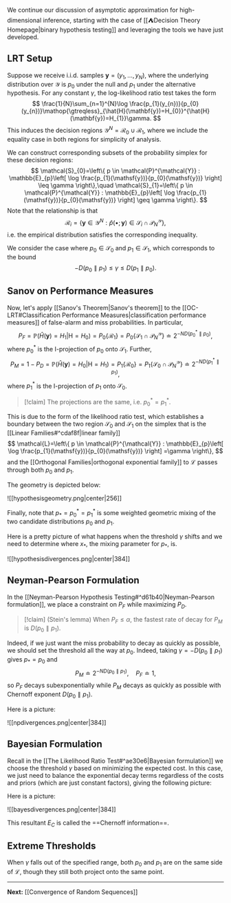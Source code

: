 We continue our discussion of asymptotic approximation for high-dimensional inference, starting with the case of [[⛺Decision Theory Homepage|binary hypothesis testing]] and leveraging the tools we have just developed.

## LRT Setup

Suppose we receive i.i.d. samples $\mathbf{y}=(y_{1},\dots,y_{N})$, where the underlying distribution over $\mathcal{Y}$ is $p_{0}$ under the null and $p_{1}$ under the alternative hypothesis. For any constant $\gamma$, the log-likelihood ratio test takes the form
$$
\frac{1}{N}\sum_{n=1}^{N}\log \frac{p_{1}(y_{n})}{p_{0}(y_{n})}\mathop{\gtreqless}_{\hat{H}(\mathbf{y})=H_{0}}^{\hat{H}(\mathbf{y})=H_{1}}\gamma.
$$
This induces the decision regions $\mathcal{Y}^{N}=\mathcal{R}_{0} \cup \mathcal{R}_{1}$, where we include the equality case in both regions for simplicity of analysis.

We can construct corresponding subsets of the probability simplex for these decision regions:
$$
\mathcal{S}_{0}=\left\{ p \in \mathcal{P}^{\mathcal{Y}} : \mathbb{E}_{p}\left[ \log \frac{p_{1}(\mathsf{y})}{p_{0}(\mathsf{y})} \right] \leq \gamma  \right\},\quad \mathcal{S}_{1}=\left\{ p \in \mathcal{P}^{\mathcal{Y}} : \mathbb{E}_{p}\left[ \log \frac{p_{1}(\mathsf{y})}{p_{0}(\mathsf{y})} \right] \geq \gamma  \right\}. 
$$
Note that the relationship is that
$$
\mathcal{R}_{i}=\left\{ \mathbf{y}\in \mathcal{Y}^{N} : \hat{p}(\bullet;\mathbf{y}) \in \mathcal{S}_{i} \cap \mathcal{P}_{N}^{\mathcal{Y}} \right\},
$$
i.e. the empirical distribution satisfies the corresponding inequality.

We consider the case where $p_{0}\in \mathcal{S}_{0}$ and $p_{1}\in \mathcal{S}_{1}$, which corresponds to the bound
$$
-D(p_{0}\parallel p_{1})\leq\gamma \leq D(p_{1}\parallel p_{0}).
$$
## Sanov on Performance Measures

Now, let's apply [[Sanov's Theorem|Sanov's theorem]] to the [[OC-LRT#Classification Performance Measures|classification performance measures]] of false-alarm and miss probabilities. In particular,
$$
P_{F}=\mathbb{P}\left( \hat{H}(\mathbf{y})=H_{1} | \mathsf{H}=H_{0} \right) = P_{0}\left\{ \mathcal{R}_{1} \right\} = P_{0}\{ \mathcal{S}_{1}\cap \mathcal{P}_{N}^{\mathcal{Y}} \}\doteq 2^{-ND(p_{0}^{*}\parallel p_{0})},
$$
where $p_{0}^{*}$ is the I-projection of $p_{0}$ onto $\mathcal{S}_{1}$. Further,
$$
P_{M}=1-P_{D}=\mathbb{P}\left( \hat{H}(\mathbf{y})=H_{0} | \mathsf{H}=H_{1} \right)=P_{1}\{ \mathcal{R}_{0} \}=P_{1}\{ \mathcal{S}_{0}\cap \mathcal{P}^{\mathcal{Y}}_{N} \}\doteq 2^{-ND(p_{1}^{*}\parallel p_{1})},
$$
where $p_{1}^{*}$ is the I-projection of $p_{1}$ onto $\mathcal{S}_{0}$.

> [!claim]
> The projections are the same, i.e. $p_{0}^{*}=p_{1}^{*}$.

This is due to the form of the likelihood ratio test, which establishes a boundary between the two region $\mathcal{S}_{0}$ and $\mathcal{S}_{1}$ on the simplex that is the [[Linear Families#^cdaf8f|linear family]]
$$
\mathcal{L}=\left\{ p \in \mathcal{P}^{\mathcal{Y}} : \mathbb{E}_{p}\left[ \log \frac{p_{1}(\mathsf{y})}{p_{0}(\mathsf{y})} \right] =\gamma  \right\}, 
$$
and the [[Orthogonal Families|orthogonal exponential family]] to $\mathcal{L}$ passes through both $p_{0}$ and $p_{1}$.

The geometry is depicted below:

![[hypothesisgeometry.png|center|256]]

Finally, note that $p_{*}=p^{*}_{0}=p^{*}_{1}$ is some weighted geometric mixing of the two candidate distributions $p_{0}$ and $p_{1}$.

Here is a pretty picture of what happens when the threshold $\gamma$ shifts and we need to determine where $x_{*}$, the mixing parameter for $p_{*}$, is.

![[hypothesisdivergences.png|center|384]]

## Neyman-Pearson Formulation

In the [[Neyman-Pearson Hypothesis Testing#^d61b40|Neyman-Pearson formulation]], we place a constraint on $P_{F}$ while maximizing $P_{D}$.

> [!claim] (Stein's lemma)
> When $P_{F}\leq\alpha$, the fastest rate of decay for $P_{M}$ is $D(p_{0}\parallel p_{1})$.

Indeed, if we just want the miss probability to decay as quickly as possible, we should set the threshold all the way at $p_{0}$. Indeed, taking $\gamma=-D(p_{0}\parallel p_{1})$ gives $p_{*}=p_{0}$ and
$$
P_{M}\doteq 2^{-ND(p_{0}\parallel p_{1})},\quad P_{F}\doteq 1,
$$
so $P_{F}$ decays subexponentially while $P_{M}$ decays as quickly as possible with Chernoff exponent $D(p_{0}\parallel p_{1})$.

Here is a picture:

![[npdivergences.png|center|384]]

## Bayesian Formulation

Recall in the [[The Likelihood Ratio Test#^ae30e6|Bayesian formulation]] we choose the threshold $\gamma$ based on minimizing the expected cost. In this case, we just need to balance the exponential decay terms regardless of the costs and priors (which are just constant factors), giving the following picture:

Here is a picture:

![[bayesdivergences.png|center|384]]

This resultant $E_{C}$ is called the ==Chernoff information==.

## Extreme Thresholds

When $\gamma$ falls out of the specified range, both $p_{0}$ and $p_{1}$ are on the same side of $\mathcal{L}$, though they still both project onto the same point.

---

**Next:** [[Convergence of Random Sequences]]



